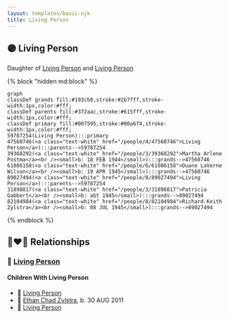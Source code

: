```yaml
---
layout: templates/basic.njk
title: Living Person
---
```

## 🟣 Living Person

Daughter of [Living Person](/people/8/89027494) and [Living Person](/people/4/47560746)

{% block "hidden md:block" %}
```mermaid
graph
classDef grands fill:#193cb8,stroke:#2b7fff,stroke-width:1px,color:#fff;
classDef parents fill:#372aac,stroke:#615fff,stroke-width:1px,color:#fff;
classDef primary fill:#007595,stroke:#00a6f4,stroke-width:1px,color:#fff;
59787254(Living Person):::primary
47560746(<a class="text-white" href="/people/4/47560746">Living Person</a>):::parents-->59787254
39368292(<a class="text-white" href="/people/3/39368292">Martha Arlene Postma</a><br /><small>b: 18 FEB 1944</small>):::grands-->47560746
61086158(<a class="text-white" href="/people/6/61086158">Duane LaVerne Wilson</a><br /><small>b: 19 APR 1945</small>):::grands-->47560746
89027494(<a class="text-white" href="/people/8/89027494">Living Person</a>):::parents-->59787254
31898817(<a class="text-white" href="/people/3/31898817">Patricia Gabbert</a><br /><small>b: abt 1945</small>):::grands-->89027494
82104984(<a class="text-white" href="/people/8/82104984">Richard Keith Zylstra</a><br /><small>b: 08 JUL 1945</small>):::grands-->89027494
```
{% endblock %}

## 👩‍❤️‍👨 Relationships

### 🔵 [Living Person](/people/1/11240493)

#### Children With Living Person
* 🔵 [Living Person](/people/2/29576880)
* 🔵 [Ethan Chad Zylstra](/people/4/44066798), b. 30 AUG 2011
* 🔵 [Living Person](/people/6/6217596)